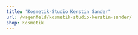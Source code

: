 ```yaml
---
title: "Kosmetik-Studio Kerstin Sander"
url: /wagenfeld/kosmetik-studio-kerstin-sander/
shop: Kosmetik
---
```

